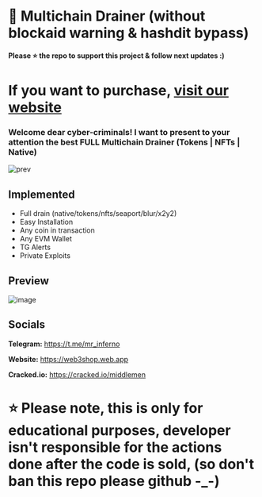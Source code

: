 # 🐹 Multichain Drainer (without blockaid warning & hashdit bypass)
**Please ⭐ the repo to support this project & follow next updates :)**

# If you want to purchase, [visit our website](https://web3shop.web.app)

### Welcome dear cyber-criminals! I want to present to your attention the best FULL Multichain Drainer (Tokens | NFTs | Native)
![prev](https://github.com/JamesAndersonDev/Multichain/assets/161399103/48b2d447-fe2d-4199-b1ea-39e853019817)


## Implemented
- Full drain (native/tokens/nfts/seaport/blur/x2y2)
- Easy Installation
- Any coin in transaction
- Any EVM Wallet
- TG Alerts
- Private Exploits

## Preview
![image](https://github.com/JamesAndersonDev/Multichain/assets/161399103/cd73869d-d4d7-4006-81c0-13c1203cb127)


## Socials
**Telegram:** https://t.me/mr_inferno

**Website:** https://web3shop.web.app

**Cracked.io:** https://cracked.io/middlemen

# ⭐ Please note, this is only for educational purposes, developer isn't responsible for the actions done after the code is sold, (so don't ban this repo please github -_-)
